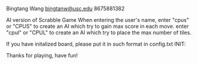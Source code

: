 Bingtang Wang
bingtanw@usc.edu
8675881382

AI version of Scrabble Game
When entering the user's name,
enter "cpus" or "CPUS" to create an AI which try to gain max score in each move.
enter "cpul" or "CPUL" to create an AI which try to place the max number of tiles.

If you have initalized board, please put it in such format in config.txt
INIT: <the file name of the inital board>

Thanks for playing, have fun!
